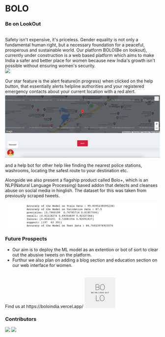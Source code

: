 # BOLO
### Be on LookOut
<br>
Safety isn't expensive, it's priceless. Gender equality is not only a fundamental human right, but a necessary foundation for a peaceful, prosperous and sustainable world. Our platform BOLO(Be on lookout), currently under construction is a web based platform which aims to make India a safer and better place for women because new India's growth isn't possible without ensuring women's security.
<br>

<img src="assets/images/main.png">

Our star feature is the alert feature(in progress) when clicked on the help button, that essentially alerts helpline authorities and your registered emergency contacts about your current location with a red alert.
<br>
<img src="assets/images/alert.png">

and a help bot for other help like finding the nearest police stations, washrooms, locating the safest route to your destination etc.

Alongside we also present a flagship product called Bolo+, which is an NLP(Natural Language Processing) based addon that detects and cleanses abuse on social media in hinglish. The dataset for this was taken from previously scraped tweets. 

<img src="assets/images/boloplus.png">

### Future Prospects
- Our aim is to deploy the ML model as an extention or bot of sort to clear out the abusive tweets on the platform.
- Furthur we also plan on adding a blog section and education section on our web interface for women.
<br>
Find us at https://boloindia.vercel.app/
<img src="assets/images/icon.jpg" style="width:100px;height:100px;">


### Contributors
[![](https://github.com/akshatsharma2058.png?size=50)](https://github.com/akshatsharma2058)
[![](https://github.com/dotslashsimran.png?size=50)](https://github.com/dotslashsimran)

